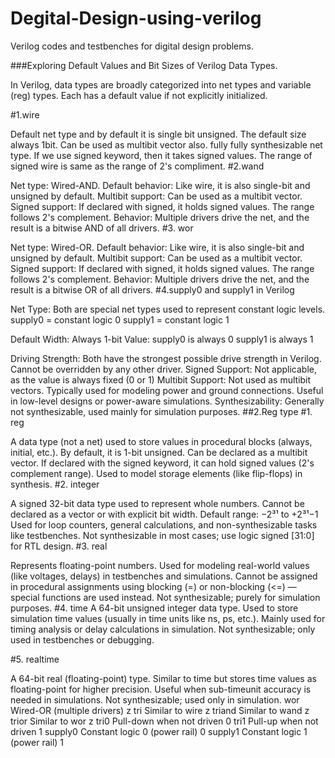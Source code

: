 # Degital-Design-using-verilog
Verilog codes and testbenches for digital design problems.

###Exploring Default Values and Bit Sizes of Verilog Data Types.

In Verilog, data types are broadly categorized into net types and variable (reg) types. Each has a default value if not explicitly initialized.

#1.wire

Default net type and by default it is single bit unsigned.
The default size always 1bit.
Can be used as multibit vector also.
fully fully synthesizable net type.
If we use signed keyword, then it takes signed values. The range of signed wire is same as the range of 2's compliment.
#2.wand

Net type: Wired-AND.
Default behavior: Like wire, it is also single-bit and unsigned by default.
Multibit support: Can be used as a multibit vector.
Signed support: If declared with signed, it holds signed values. The range follows 2's complement.
Behavior: Multiple drivers drive the net, and the result is a bitwise AND of all drivers.
#3. wor

Net type: Wired-OR.
Default behavior: Like wire, it is also single-bit and unsigned by default.
Multibit support: Can be used as a multibit vector.
Signed support: If declared with signed, it holds signed values. The range follows 2's complement.
Behavior: Multiple drivers drive the net, and the result is a bitwise OR of all drivers.
#4.supply0 and supply1 in Verilog

Net Type: Both are special net types used to represent constant logic levels.
supply0 = constant logic 0
supply1 = constant logic 1

Default Width: Always 1-bit
Value:
supply0 is always 0
supply1 is always 1

Driving Strength: Both have the strongest possible drive strength in Verilog. Cannot be overridden by any other driver.
Signed Support: Not applicable, as the value is always fixed (0 or 1)
Multibit Support: Not used as multibit vectors.
Typically used for modeling power and ground connections.
Useful in low-level designs or power-aware simulations.
Synthesizability: Generally not synthesizable, used mainly for simulation purposes.
##2.Reg type
#1. reg

A data type (not a net) used to store values in procedural blocks (always, initial, etc.).
By default, it is 1-bit unsigned.
Can be declared as a multibit vector.
If declared with the signed keyword, it can hold signed values (2's complement range).
Used to model storage elements (like flip-flops) in synthesis.
#2. integer

A signed 32-bit data type used to represent whole numbers.
Cannot be declared as a vector or with explicit bit width.
Default range: −2³¹ to +2³¹−1
Used for loop counters, general calculations, and non-synthesizable tasks like testbenches.
Not synthesizable in most cases; use logic signed [31:0] for RTL design.
#3. real

Represents floating-point numbers.
Used for modeling real-world values (like voltages, delays) in testbenches and simulations.
Cannot be assigned in procedural assignments using blocking (=) or non-blocking (<=) — special functions are used instead.
Not synthesizable; purely for simulation purposes.
#4. time
A 64-bit unsigned integer data type.
Used to store simulation time values (usually in time units like ns, ps, etc.).
Mainly used for timing analysis or delay calculations in simulation.
Not synthesizable; only used in testbenches or debugging.

#5. realtime

A 64-bit real (floating-point) type.
Similar to time but stores time values as floating-point for higher precision.
Useful when sub-timeunit accuracy is needed in simulations.
Not synthesizable; used only in simulation.
wor	Wired-OR (multiple drivers)	z
tri	Similar to wire	z
triand	Similar to wand	z
trior	Similar to wor	z
tri0	Pull-down when not driven	0
tri1	Pull-up when not driven	1
supply0	Constant logic 0 (power rail)	0
supply1	Constant logic 1 (power rail)	1

